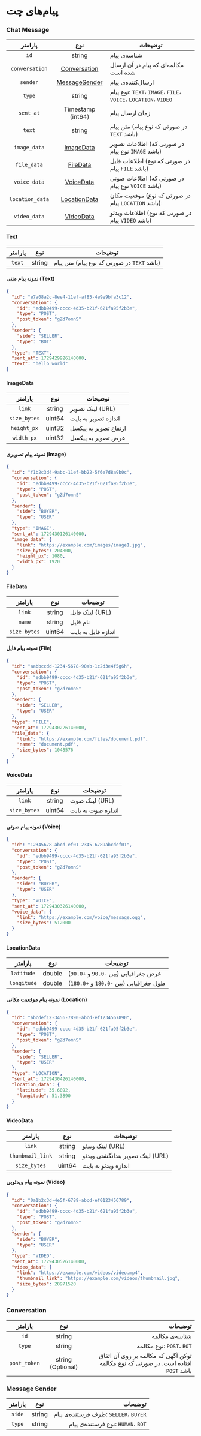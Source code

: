 # پیام‌های چت 
### Chat Message

|    پارامتر     |               نوع                |                                 توضیحات |
|:--------------:|:--------------------------------:|----------------------------------------|
|      `id`      |              string              |                            شناسه‌ی پیام |
| `conversation` |  [Conversation](#conversation)   |   مکالمه‌ای که پیام در آن ارسال شده است |
|    `sender`    | [MessageSender](#message-sender) |                      ارسال‌کننده‌ی پیام |
|     `type`     |              string              | نوع پیام: `TEXT`، `IMAGE`، `FILE`، `VOICE`، `LOCATION`، `VIDEO` |
|   `sent_at`    |        Timestamp (int64)         |                         زمان ارسال پیام |
|     `text`     |              string              |  متن پیام (در صورتی که نوع پیام `TEXT` باشد) |
|  `image_data`  |      [ImageData](#imagedata)     | اطلاعات تصویر (در صورتی که نوع پیام `IMAGE` باشد) |
|  `file_data`   |      [FileData](#filedata)       |   اطلاعات فایل (در صورتی که نوع پیام `FILE` باشد) |
|  `voice_data`  |     [VoiceData](#voicedata)      | اطلاعات صوتی (در صورتی که نوع پیام `VOICE` باشد) |
| `location_data`|    [LocationData](#locationdata) | موقعیت مکان (در صورتی که نوع پیام `LOCATION` باشد) |
|  `video_data`  |     [VideoData](#videodata)      |  اطلاعات ویدئو (در صورتی که نوع پیام `VIDEO` باشد) |

#### Text

|  پارامتر |   نوع   |             توضیحات              |
|:--------:|:-------:|----------------------------------|
|  `text`  | string  | متن پیام (در صورتی که نوع پیام `TEXT` باشد) |

#### نمونه پیام متنی (Text)

```json
{
  "id": "e7a08a2c-8ee4-11ef-af85-4e9e9bfa3c12",
  "conversation": {
    "id": "edbb9499-cccc-4d35-b21f-621fa95f2b3e",
    "type": "POST",
    "post_token": "gZd7omnS"
  },
  "sender": {
    "side": "SELLER",
    "type": "BOT"
  },
  "type": "TEXT",
  "sent_at": 1729429926140000,
  "text": "hello world"
}
```

#### ImageData

|    پارامتر    |    نوع   |            توضیحات            |
|:-------------:|:--------:|-------------------------------|
|     `link`    |  string  |            لینک تصویر (URL)   |
| `size_bytes`  |  uint64  |        اندازه تصویر به بایت   |
|  `height_px`  |  uint32  |       ارتفاع تصویر به پیکسل   |
|  `width_px`   |  uint32  |         عرض تصویر به پیکسل    |

#### نمونه پیام تصویری (Image)

```json
{
  "id": "f1b2c3d4-9abc-11ef-bb22-5f6e7d8a9b0c",
  "conversation": {
    "id": "edbb9499-cccc-4d35-b21f-621fa95f2b3e",
    "type": "POST",
    "post_token": "gZd7omnS"
  },
  "sender": {
    "side": "BUYER",
    "type": "USER"
  },
  "type": "IMAGE",
  "sent_at": 1729430126140000,
  "image_data": {
    "link": "https://example.com/images/image1.jpg",
    "size_bytes": 204800,
    "height_px": 1080,
    "width_px": 1920
  }
}
```

#### FileData

|    پارامتر   |    نوع   |        توضیحات         |
|:------------:|:--------:|------------------------|
|    `link`    |  string  |          لینک فایل (URL) |
|    `name`    |  string  |            نام فایل    |
| `size_bytes` |  uint64  |   اندازه فایل به بایت  |

#### نمونه پیام فایل (File)

```json
{
  "id": "aabbccdd-1234-5678-90ab-1c2d3e4f5g6h",
  "conversation": {
    "id": "edbb9499-cccc-4d35-b21f-621fa95f2b3e",
    "type": "POST",
    "post_token": "gZd7omnS"
  },
  "sender": {
    "side": "SELLER",
    "type": "USER"
  },
  "type": "FILE",
  "sent_at": 1729430226140000,
  "file_data": {
    "link": "https://example.com/files/document.pdf",
    "name": "document.pdf",
    "size_bytes": 1048576
  }
}
```

#### VoiceData

|    پارامتر   |    نوع   |         توضیحات         |
|:------------:|:--------:|------------------------|
|    `link`    |  string  |         لینک صوت (URL)  |
| `size_bytes` |  uint64  |    اندازه صوت به بایت  |

#### نمونه پیام صوتی (Voice)

```json
{
  "id": "12345678-abcd-ef01-2345-6789abcdef01",
  "conversation": {
    "id": "edbb9499-cccc-4d35-b21f-621fa95f2b3e",
    "type": "POST",
    "post_token": "gZd7omnS"
  },
  "sender": {
    "side": "BUYER",
    "type": "USER"
  },
  "type": "VOICE",
  "sent_at": 1729430326140000,
  "voice_data": {
    "link": "https://example.com/voice/message.ogg",
    "size_bytes": 512000
  }
}
```

#### LocationData

|  پارامتر   |   نوع  |                توضیحات                 |
|:----------:|:------:|----------------------------------------|
| `latitude` | double |    عرض جغرافیایی (بین `-90.0` و `+90.0`) |
| `longitude`| double |  طول جغرافیایی (بین `-180.0` و `+180.0`) |

#### نمونه پیام موقعیت مکانی (Location)

```json
{
  "id": "abcdef12-3456-7890-abcd-ef1234567890",
  "conversation": {
    "id": "edbb9499-cccc-4d35-b21f-621fa95f2b3e",
    "type": "POST",
    "post_token": "gZd7omnS"
  },
  "sender": {
    "side": "SELLER",
    "type": "USER"
  },
  "type": "LOCATION",
  "sent_at": 1729430426140000,
  "location_data": {
    "latitude": 35.6892,
    "longitude": 51.3890
  }
}
```

#### VideoData

|      پارامتر     |    نوع   |             توضیحات             |
|:----------------:|:--------:|--------------------------------|
|      `link`      |  string  |        لینک ویدئو (URL)        |
| `thumbnail_link` |  string  | لینک تصویر بندانگشتی ویدئو (URL) |
|   `size_bytes`   |  uint64  |        اندازه ویدئو به بایت    |

#### نمونه پیام ویدئویی (Video)

```json
{
  "id": "0a1b2c3d-4e5f-6789-abcd-ef0123456789",
  "conversation": {
    "id": "edbb9499-cccc-4d35-b21f-621fa95f2b3e",
    "type": "POST",
    "post_token": "gZd7omnS"
  },
  "sender": {
    "side": "BUYER",
    "type": "USER"
  },
  "type": "VIDEO",
  "sent_at": 1729430526140000,
  "video_data": {
    "link": "https://example.com/videos/video.mp4",
    "thumbnail_link": "https://example.com/videos/thumbnail.jpg",
    "size_bytes": 20971520
  }
}
```


### Conversation

|   پارامتر    |        نوع        |                                                                            توضیحات |
|:------------:|:-----------------:|-----------------------------------------------------------------------------------:|
|     `id`     |      string       |                                                                     شناسه‌ی مکالمه |
|    `type`    |      string       |                                                          نوع مکالمه: `POST`، `BOT` |
| `post_token` | string (Optional) | توکن آگهی که مکالمه بر روی آن اتفاق افتاده است. در صورتی که نوع مکالمه `POST` باشد |

### Message Sender

| پارامتر |  نوع   |                               توضیحات |
|:-------:|:------:|--------------------------------------:|
| `side`  | string | طرف فرستنده‌ی پیام: `SELLER`، `BUYER` |
| `type`  | string |    نوع فرستنده‌ی پیام: `HUMAN`، `BOT` |
